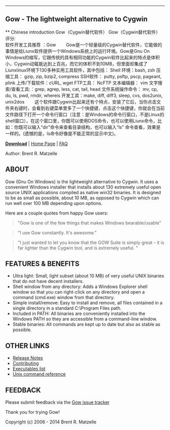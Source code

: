 ------------------------------------------------------------
Gow - The lightweight alternative to Cygwin
------------------------------------------------------------
** Chinese introduction
Gow（Cygwin替代软件）
Gow（Cygwin替代软件） 评分:     
软件开发工具推荐 ：Gow 　　Gow是一个轻量级的Cygwin替代软件，它能做的事情是给Liunx软件提供一个Windows系统上的运行环境。Gow是Gnu On Windows的缩写，它跟传统的具有相同功能的Cygwin软件比起来的特点是体积小，Cygwin动辄能达到上百兆，而它的体积不到10MB，但里面却集成了Liunxlinux环境下130多种实用工具软件，其中包括： Shell 环境：bash, zsh 压缩工具： gzip, zip, bzip2, compress SSH软件： putty, psftp, pscp, pageant, plink 上传/下载软件：cURL, wget FTP工具： NcFTP 文本编辑器： vim 文字搜索/查看工具:：grep, agrep, less, cat, tail, head 文件系统操作命令： mv, cp, du, ls, pwd, rmdir, whereis 开发工具：make, diff, diff3, sleep, cvs, dos2unix, unix2dos 　　这个软件跟Cygwin比起来还有个特点，安装了它后，当你点击文件夹右键时，会看到右键菜单里多了一个快捷键，点击这个快捷键，你就会在当前文件路径下打开一个命令行窗口（注意：是Windows的命令行窗口，不是Linux的shell窗口），在这个窗口里，你既可以使用DOS命令，也可以使用Liunx命令，比如：你既可以输入“dir”命令来查看目录结构，也可以输入“ls” 命令查看，效果是一样的。(遗憾的是，ls命令好像是不能正常的显示中文)。


**[Download](https://github.com/bmatzelle/gow/releases)** |
[Home Page](http://wiki.github.com/bmatzelle/gow/) |
[FAQ](http://wiki.github.com/bmatzelle/gow/faq)

Author:   Brent R. Matzelle

ABOUT
-----

Gow (Gnu On Windows) is the lightweight alternative to Cygwin. It uses a 
convenient Windows installer that installs about 130 extremely useful 
open source UNIX applications compiled as native win32 binaries. It is 
designed to be as small as possible, about 10 MB, as opposed to Cygwin 
which can run well over 100 MB depending upon options.

Here are a couple quotes from happy Gow users:

> "Gow is one of the few things that makes Windows bearable/usable"

> "I use Gow constantly. It's awesome."

> "I just wanted to let you know that the GOW Suite is simply great - it is 
far lighter than the Cygwin tool, and is extremely useful. "

FEATURES & BENEFITS
-------------------

- Ultra light: Small, light subset (about 10 MB) of very useful UNIX 
  binaries that do not have decent installers.
- Shell window from any directory: Adds a Windows Explorer shell window 
  so that you can right-click on any directory and open a command 
  (cmd.exe) window from that directory.
- Simple install/remove: Easy to install and remove, all files contained 
  in a single directory in a standard C:\Program Files path.
- Included in PATH: All binaries are conveniently installed into the 
  Windows PATH so they are accessible from a command-line window.
- Stable binaries: All commands are kept up to date but also as stable as 
  possible.


OTHER LINKS
---------------------

- [Release Notes](http://wiki.github.com/bmatzelle/gow/change_log)
- [Contributing](https://github.com/bmatzelle/gow/wiki/contributing)
- [Executables list](http://wiki.github.com/bmatzelle/gow/executables_list)
- [Unix command reference](http://www.pixelbeat.org/cmdline.html)

FEEDBACK
--------

Please submit feedback via the 
[Gow issue tracker](http://github.com/bmatzelle/gow/issues)

Thank you for trying Gow!

Copyright (c) 2006 - 2014 Brent R. Matzelle
